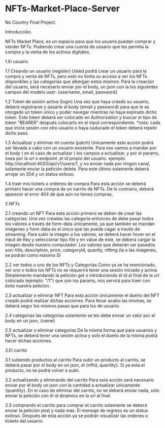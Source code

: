 # NFTs-Market-Place-Server

No Country Final Project.

Introducción.

NFTs Market Place, es un espacio para que los usuario puedan comprar y vender NFTs. Pudiendo crear una cuenta de usuario que les permita la compra y la venta de los activos digitales.

1.El usuario

1.1 Creando un usuario (register)
Usted podrá crear un usuario para la compra y venta de NFTs, pero esto no limita su acceso a ver los NFTs disponibles y las categorías que albergan estos mismos.
Para la creación del usuario, será necesario enviar por el body, un json con la los siguientes campos del modelo user: {username, email, password}

1.2 Token de sesión activa (login)
Una vez que haya creado su usuario, deberá registrarse y pasarle al body {email y password} para que le se otorgado un token único y poder navegar mientras no haya expirado dicho token. Este token deberá ser colocado en Authorization y buscar el tipo de token "BEARER" después colocarlo en el input correspondiente. \*nota: cada que inicie sesión con otro usuario o haya caducado el token deberá repetir dicho paso.

1.3 Actualizar y eliminar mi cuenta (patch)
Unicamente este acción podrá ser llevada a cabo con un usuario existente. Para eso vamos a mandar por el body ( en el caso de actualizar ) los campos a actualizar, y por el params, ósea por la url o endpoint ,el id propio del usuario. ejemplo: http://localhost:4020/api/v1/users/1, y no enviar nada por ningún canal, solamente enviar la petición delete. Para este último solamente deberá arrojar un 204 y un status exitoso.

1.4 traer mis tickets o ordenes de compra
Para esta acción se deberá primero hacer una compra de un carrito de NFTs. De lo contrario, deberá aparecer el error 404 de que aún no tienes compras.

2.NFTs

2.1 creando un NFT
Para esta acción primero se deben de crear las categorías. Una vez creadas las categoría entonces de debe pasar todos los valores a través de form-data únicamente, ya que también se mandan imágenes y form-data es el único que las puede cagar a través de streaming. Para subir la imagen a los valores, se deberá hacer hover en el input de Key y seleccionar tipo file y en value de este, se deberá cargar la imagen desde nuestro computador. Los valores que deberán ser pasados son: title, description, price, categoryId, quantiy, nftImg (la o las imágenes, se podrán como máximo 5)

2.2 ver todos o uno de los NFTs y Categorías
Como ya se ha mencionado, ver uno o todos los NFTs no se requerirá tener una sesión iniciada y activa. Simplemente mandando la petición get o introduciendo él id al final de la url colocada (ejemplo: "/1") que son los params, nos servirá para traer con éxito nuestra petición.

2.3 actualizar o eliminar NFT
Para esta acción únicamente el dueño del NFT creado podrá realizar dichas acciones. Para llevar acabo las mismas, se deberá segur los mismos pasas que para los de usuario.

2.4 categorias
las categorías solamente se les debe enviar un valor por el body en un json, {name}

2.5 actualizar o eliminar categorías
De la misma forma que para usuarios y NFTs, se deberá tener una sesión activa y solo el dueño de la misma podrá hacer dichas acciones.

3.El carrito

3.1 subiendo productos al carrito
Para subir un producto al carrito, se deberá pasar por el body en un json, el
{nftId, quantity}. Si ya esta el producto, no se podrá volver a subir.

3.2 actualizando y eliminando del carrito
Para esta acción será necesario enviar por él body un json con la cantidad a actualizar únicamente {quantity}. En el caso de eliminar del carrito, no se deberá enviar nada, solo enviar la petición con él id dinámico en la url al final.

3.3 comprando el carrito
para comprar el carrito solamente se deberá enviar la petición post y nada mas. El mensaje de regreso es un status exitoso. Después de esta acción ya se podrán visualizar las ordenes o tickets del usuario.
